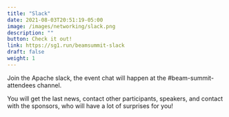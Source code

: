 ```yaml
---
title: "Slack"
date: 2021-08-03T20:51:19-05:00
image: /images/networking/slack.png
description: ""
button: Check it out! 
link: https://sg1.run/beamsummit-slack
draft: false
weight: 1
---
```


Join the Apache slack, the event chat will happen at the #beam-summit-attendees channel. 

You will get the last news, contact other participants, speakers, and contact with the sponsors, who will have a lot of surprises for you!


